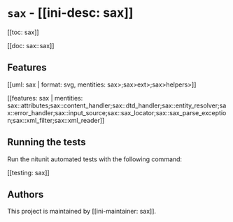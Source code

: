 # `sax` - [[ini-desc: sax]]

[[toc: sax]]

[[doc: sax::sax]]

## Features

[[uml: sax | format: svg, mentities: sax>;sax>ext>;sax>helpers>]]

[[features: sax | mentities: sax::attributes;sax::content_handler;sax::dtd_handler;sax::entity_resolver;sax::error_handler;sax::input_source;sax::sax_locator;sax::sax_parse_exception;sax::xml_filter;sax::xml_reader]]

## Running the tests

Run the nitunit automated tests with the following command:

[[testing: sax]]

## Authors

This project is maintained by [[ini-maintainer: sax]].
